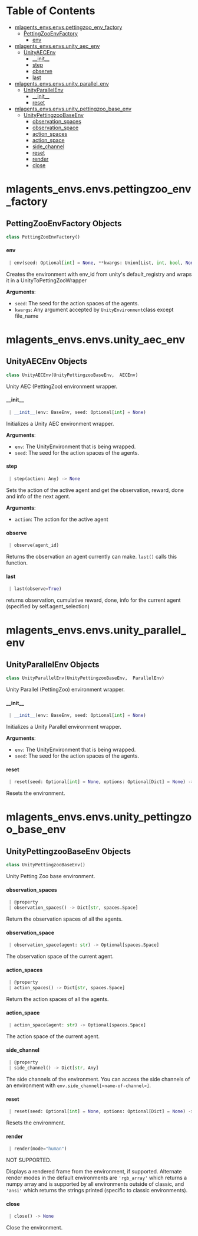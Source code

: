 # Table of Contents

* [mlagents\_envs.envs.pettingzoo\_env\_factory](#mlagents_envs.envs.pettingzoo_env_factory)
  * [PettingZooEnvFactory](#mlagents_envs.envs.pettingzoo_env_factory.PettingZooEnvFactory)
    * [env](#mlagents_envs.envs.pettingzoo_env_factory.PettingZooEnvFactory.env)
* [mlagents\_envs.envs.unity\_aec\_env](#mlagents_envs.envs.unity_aec_env)
  * [UnityAECEnv](#mlagents_envs.envs.unity_aec_env.UnityAECEnv)
    * [\_\_init\_\_](#mlagents_envs.envs.unity_aec_env.UnityAECEnv.__init__)
    * [step](#mlagents_envs.envs.unity_aec_env.UnityAECEnv.step)
    * [observe](#mlagents_envs.envs.unity_aec_env.UnityAECEnv.observe)
    * [last](#mlagents_envs.envs.unity_aec_env.UnityAECEnv.last)
* [mlagents\_envs.envs.unity\_parallel\_env](#mlagents_envs.envs.unity_parallel_env)
  * [UnityParallelEnv](#mlagents_envs.envs.unity_parallel_env.UnityParallelEnv)
    * [\_\_init\_\_](#mlagents_envs.envs.unity_parallel_env.UnityParallelEnv.__init__)
    * [reset](#mlagents_envs.envs.unity_parallel_env.UnityParallelEnv.reset)
* [mlagents\_envs.envs.unity\_pettingzoo\_base\_env](#mlagents_envs.envs.unity_pettingzoo_base_env)
  * [UnityPettingzooBaseEnv](#mlagents_envs.envs.unity_pettingzoo_base_env.UnityPettingzooBaseEnv)
    * [observation\_spaces](#mlagents_envs.envs.unity_pettingzoo_base_env.UnityPettingzooBaseEnv.observation_spaces)
    * [observation\_space](#mlagents_envs.envs.unity_pettingzoo_base_env.UnityPettingzooBaseEnv.observation_space)
    * [action\_spaces](#mlagents_envs.envs.unity_pettingzoo_base_env.UnityPettingzooBaseEnv.action_spaces)
    * [action\_space](#mlagents_envs.envs.unity_pettingzoo_base_env.UnityPettingzooBaseEnv.action_space)
    * [side\_channel](#mlagents_envs.envs.unity_pettingzoo_base_env.UnityPettingzooBaseEnv.side_channel)
    * [reset](#mlagents_envs.envs.unity_pettingzoo_base_env.UnityPettingzooBaseEnv.reset)
    * [render](#mlagents_envs.envs.unity_pettingzoo_base_env.UnityPettingzooBaseEnv.render)
    * [close](#mlagents_envs.envs.unity_pettingzoo_base_env.UnityPettingzooBaseEnv.close)

<a name="mlagents_envs.envs.pettingzoo_env_factory"></a>
# mlagents\_envs.envs.pettingzoo\_env\_factory

<a name="mlagents_envs.envs.pettingzoo_env_factory.PettingZooEnvFactory"></a>
## PettingZooEnvFactory Objects

```python
class PettingZooEnvFactory()
```

<a name="mlagents_envs.envs.pettingzoo_env_factory.PettingZooEnvFactory.env"></a>
#### env

```python
 | env(seed: Optional[int] = None, **kwargs: Union[List, int, bool, None]) -> UnityAECEnv
```

Creates the environment with env_id from unity's default_registry and wraps it in a UnityToPettingZooWrapper

**Arguments**:

- `seed`: The seed for the action spaces of the agents.
- `kwargs`: Any argument accepted by `UnityEnvironment`class except file_name

<a name="mlagents_envs.envs.unity_aec_env"></a>
# mlagents\_envs.envs.unity\_aec\_env

<a name="mlagents_envs.envs.unity_aec_env.UnityAECEnv"></a>
## UnityAECEnv Objects

```python
class UnityAECEnv(UnityPettingzooBaseEnv,  AECEnv)
```

Unity AEC (PettingZoo) environment wrapper.

<a name="mlagents_envs.envs.unity_aec_env.UnityAECEnv.__init__"></a>
#### \_\_init\_\_

```python
 | __init__(env: BaseEnv, seed: Optional[int] = None)
```

Initializes a Unity AEC environment wrapper.

**Arguments**:

- `env`: The UnityEnvironment that is being wrapped.
- `seed`: The seed for the action spaces of the agents.

<a name="mlagents_envs.envs.unity_aec_env.UnityAECEnv.step"></a>
#### step

```python
 | step(action: Any) -> None
```

Sets the action of the active agent and get the observation, reward, done
and info of the next agent.

**Arguments**:

- `action`: The action for the active agent

<a name="mlagents_envs.envs.unity_aec_env.UnityAECEnv.observe"></a>
#### observe

```python
 | observe(agent_id)
```

Returns the observation an agent currently can make. `last()` calls this function.

<a name="mlagents_envs.envs.unity_aec_env.UnityAECEnv.last"></a>
#### last

```python
 | last(observe=True)
```

returns observation, cumulative reward, done, info for the current agent (specified by self.agent_selection)

<a name="mlagents_envs.envs.unity_parallel_env"></a>
# mlagents\_envs.envs.unity\_parallel\_env

<a name="mlagents_envs.envs.unity_parallel_env.UnityParallelEnv"></a>
## UnityParallelEnv Objects

```python
class UnityParallelEnv(UnityPettingzooBaseEnv,  ParallelEnv)
```

Unity Parallel (PettingZoo) environment wrapper.

<a name="mlagents_envs.envs.unity_parallel_env.UnityParallelEnv.__init__"></a>
#### \_\_init\_\_

```python
 | __init__(env: BaseEnv, seed: Optional[int] = None)
```

Initializes a Unity Parallel environment wrapper.

**Arguments**:

- `env`: The UnityEnvironment that is being wrapped.
- `seed`: The seed for the action spaces of the agents.

<a name="mlagents_envs.envs.unity_parallel_env.UnityParallelEnv.reset"></a>
#### reset

```python
 | reset(seed: Optional[int] = None, options: Optional[Dict] = None) -> Dict[str, Any]
```

Resets the environment.

<a name="mlagents_envs.envs.unity_pettingzoo_base_env"></a>
# mlagents\_envs.envs.unity\_pettingzoo\_base\_env

<a name="mlagents_envs.envs.unity_pettingzoo_base_env.UnityPettingzooBaseEnv"></a>
## UnityPettingzooBaseEnv Objects

```python
class UnityPettingzooBaseEnv()
```

Unity Petting Zoo base environment.

<a name="mlagents_envs.envs.unity_pettingzoo_base_env.UnityPettingzooBaseEnv.observation_spaces"></a>
#### observation\_spaces

```python
 | @property
 | observation_spaces() -> Dict[str, spaces.Space]
```

Return the observation spaces of all the agents.

<a name="mlagents_envs.envs.unity_pettingzoo_base_env.UnityPettingzooBaseEnv.observation_space"></a>
#### observation\_space

```python
 | observation_space(agent: str) -> Optional[spaces.Space]
```

The observation space of the current agent.

<a name="mlagents_envs.envs.unity_pettingzoo_base_env.UnityPettingzooBaseEnv.action_spaces"></a>
#### action\_spaces

```python
 | @property
 | action_spaces() -> Dict[str, spaces.Space]
```

Return the action spaces of all the agents.

<a name="mlagents_envs.envs.unity_pettingzoo_base_env.UnityPettingzooBaseEnv.action_space"></a>
#### action\_space

```python
 | action_space(agent: str) -> Optional[spaces.Space]
```

The action space of the current agent.

<a name="mlagents_envs.envs.unity_pettingzoo_base_env.UnityPettingzooBaseEnv.side_channel"></a>
#### side\_channel

```python
 | @property
 | side_channel() -> Dict[str, Any]
```

The side channels of the environment. You can access the side channels
of an environment with `env.side_channel[<name-of-channel>]`.

<a name="mlagents_envs.envs.unity_pettingzoo_base_env.UnityPettingzooBaseEnv.reset"></a>
#### reset

```python
 | reset(seed: Optional[int] = None, options: Optional[Dict] = None) -> None
```

Resets the environment.

<a name="mlagents_envs.envs.unity_pettingzoo_base_env.UnityPettingzooBaseEnv.render"></a>
#### render

```python
 | render(mode="human")
```

NOT SUPPORTED.

Displays a rendered frame from the environment, if supported.
Alternate render modes in the default environments are `'rgb_array'`
which returns a numpy array and is supported by all environments outside of classic,
and `'ansi'` which returns the strings printed (specific to classic environments).

<a name="mlagents_envs.envs.unity_pettingzoo_base_env.UnityPettingzooBaseEnv.close"></a>
#### close

```python
 | close() -> None
```

Close the environment.
